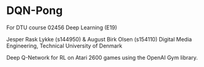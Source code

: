 # DQN-Pong
For DTU course 02456 Deep Learning (E19)

Jesper Rask Lykke (s144950) & August Birk Olsen (s154110)
Digital Media Engineering, Technical University of Denmark

Deep Q-Network for RL on Atari 2600 games using the OpenAI Gym library.
